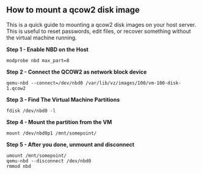 How to mount a qcow2 disk image
-------------------------------

This is a quick guide to mounting a qcow2 disk images on your host server. This is useful to reset passwords,
edit files, or recover something without the virtual machine running.

**Step 1 - Enable NBD on the Host**
    
    modprobe nbd max_part=8

**Step 2 - Connect the QCOW2 as network block device**

    qemu-nbd --connect=/dev/nbd0 /var/lib/vz/images/100/vm-100-disk-1.qcow2

**Step 3 - Find The Virtual Machine Partitions**

    fdisk /dev/nbd0 -l

**Step 4 - Mount the partition from the VM**

    mount /dev/nbd0p1 /mnt/somepoint/

**Step 5 - After you done, unmount and disconnect**

    umount /mnt/somepoint/
    qemu-nbd --disconnect /dev/nbd0
    rmmod nbd
